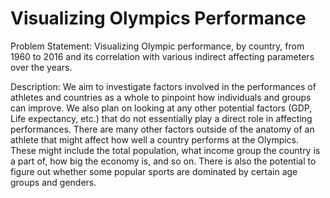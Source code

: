 <h1>Visualizing Olympics Performance</h1>

Problem Statement: Visualizing Olympic performance, by country, from 1960 to 2016 and its correlation with various indirect affecting parameters over the years.


Description: We aim to investigate factors involved in the performances of athletes and countries as a whole to pinpoint how individuals and groups can improve. We also plan on looking at any other potential factors (GDP, Life expectancy, etc.) that do not essentially play a direct role in affecting performances. There are many other factors outside of the anatomy of an athlete that might affect how well a country performs at the Olympics. These might include the total population, what income group the country is a part of, how big the economy is, and so on. There is also the potential to figure out whether some popular sports are dominated by certain age groups and genders.
